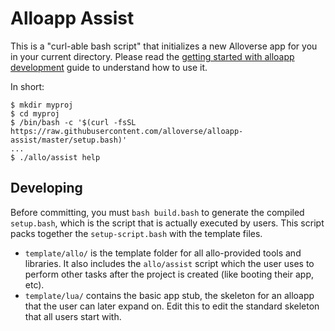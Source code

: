 # Alloapp Assist

This is a "curl-able bash script" that initializes a new Alloverse
app for you in your current directory. Please read the
[getting started with alloapp development](https://alloverse.com/develop-apps/)
guide to understand how to use it.

In short:

```
$ mkdir myproj
$ cd myproj
$ /bin/bash -c '$(curl -fsSL https://raw.githubusercontent.com/alloverse/alloapp-assist/master/setup.bash)'
...
$ ./allo/assist help
```

## Developing

Before committing, you must `bash build.bash` to generate the compiled `setup.bash`,
which is the script that is actually executed by users. This script packs
together the `setup-script.bash` with the template files.

* `template/allo/` is the template folder for all allo-provided tools and libraries. It
  also includes the `allo/assist` script which the user uses to perform
  other tasks after the project is created (like booting their app, etc).
* `template/lua/` contains the basic app stub, the skeleton for an alloapp that the user
  can later expand on. Edit this to edit the standard skeleton that all users
  start with.